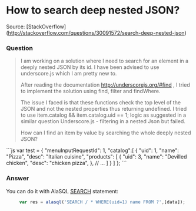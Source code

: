 # How to search deep nested JSON?

Source: [StackOverflow] (http://stackoverflow.com/questions/30091572/search-deep-nested-json)

### Question
<blockquote>
I am working on a solution where I need to search for an element in a deeply nested JSON by its id. I have been advised to use underscore.js which I am pretty new to.

After reading the documentation http://underscorejs.org/#find , I tried to implement the solution using find, filter and findWhere.

The issue I faced is that these functions check the top level of the JSON and not the nested properties thus returning undefined. I tried to use item.catalog && item.catalog.uid == 1; logic as suggested in a similar question Underscore.js - filtering in a nested Json but failed.

How can I find an item by value by searching the whole deeply nested JSON?
</blockquote>
```js
var test = {
    "menuInputRequestId": 1,
    "catalog":[
      {
        "uid": 1,
        "name": "Pizza",
        "desc": "Italian cuisine",
        "products": [
          {
            "uid": 3,
            "name": "Devilled chicken",
            "desc": "chicken pizza",
          },
          // ...
        ]
      }
    ]
  };
```

### Answer
You can do it with AlaSQL [SEARCH](Search) statement:
```js
     var res = alasql('SEARCH / * WHERE(uid=1) name FROM ?',[data]);
```

